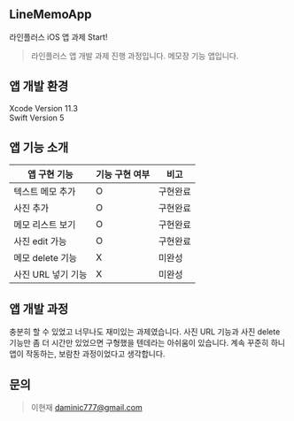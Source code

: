 ## LineMemoApp
라인플러스 iOS 앱 과제 Start!

>라인플러스 앱 개발 과제 진행 과정입니다.
>메모장 기능 앱입니다.

## 앱 개발 환경

Xcode Version 11.3 <br>
Swift Version 5

## 앱 기능 소개
| 앱 구현 기능 | 기능 구현 여부 | 비고 | 
|-----------|-------------|-----|
| 텍스트 메모 추가 | O | 구현완료 |
| 사진 추가 | O | 구현완료 |
| 메모 리스트 보기 | O |구현완료 |
| 사진 edit 가능 | O | 구현완료 |
| 메모 delete 기능 | X | 미완성 |
| 사진 URL 넣기 기능 | X | 미완성 |

## 앱 개발 과정

충분히 할 수 있었고 너무나도 재미있는 과제였습니다. 사진 URL 기능과 사진 delete 기능만 좀 더 시간만 있었으면 구형했을 텐데라는 아쉬움이 있습니다.
계속 꾸준히 하니 앱이 작동하는, 보람찬 과정이었다고 생각합니다.

## 문의 

> 이현재 daminic777@gmail.com

